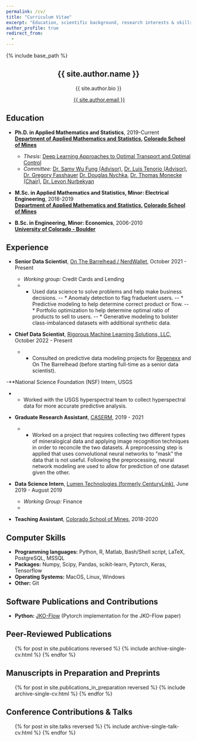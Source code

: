 ```yaml
---
permalink: /cv/
title: "Curriculum Vitae"
excerpt: "Education, scientific background, research interests & skills, and more."
author_profile: true
redirect_from:
  -
---
```


{% include base_path %}

<!-- Click [here](/cv-print/) for a printable version or [download a PDF](/files/cv-print.pdf).<br /><br /><br /> -->

<h2 align="center">{{ site.author.name }}</h2>
<!-- <h3 align="center" style="margin: 0px auto 20px;">M.Sc.</h3> -->
<p align="center" style="margin: auto; width: 80%">{{ site.author.bio }}</p>
<!-- &#124; This symbol is a vertical bar-->

<p align="center"><i class="fas fa-envelope" aria-hidden="true"></i>&nbsp;<a href="mailto:{{ site.author.email }}">{{ site.author.email }}</a> </p>

## Education
- **Ph.D. in Applied Mathematics and Statistics**, 2019-Current<br>
**[Department of Applied Mathematics and Statistics](https://ams.mines.edu/ "https://ams.mines.edu/"), [Colorado School of Mines](https://www.mines.edu/ "https://www.mines.edu/")**
  - *Thesis:* [Deep Learning Approaches to Optimal Transport and Optimal Control]()
  - *Committee:* [Dr. Samy Wu Fung (Advisor)](https://ams.mines.edu/project/wu-fung-samy/), [Dr. Luis Tenorio (Advisor)](https://ams.mines.edu/project/tenorio-luis/), [Dr. Gregory Fasshauer](https://ams.mines.edu/project/fasshauer-greg/) [Dr. Douglas Nychka](https://ams.mines.edu/project/nychka-doug/), [Dr. Thomas Monecke (Chair)](https://geology.mines.edu/project/monecke-thomas/), [Dr. Levon Nurbekyan](https://sites.google.com/view/lnurbek/home)

- **M.Sc. in Applied Mathematics and Statistics, Minor: Electrical Engineering**, 2018-2019<br>
**[Department of Applied Mathematics and Statistics](https://ams.mines.edu/ "https://ams.mines.edu/"), [Colorado School of Mines](https://www.mines.edu/ "https://www.mines.edu/")**

- **B.Sc. in Engineering, Minor: Economics**, 2006-2010<br>
**[University of Colorado - Boulder](https://www.colorado.edu/ "https://www.colorado.edu/")**

## Experience
- **Senior Data Scientist**, [On The Barrelhead / NerdWallet](www.nerdwallet.com), October 2021 - Present
  - *Working group:* Credit Cards and Lending
  - * Used data science to solve problems and help make business decisions.
  -- * Anomaly detection to flag fraduelent users.
  -- * Predictive modeling to help determine correct product or flow.
  -- * Portfolio optimization to help determine optimal ratio of products to sell to users.
  -- * Generative modeling to bolster class-imbalanced datasets with additional synthetic data.
 
- **Chief Data Scientist**, [Rigorous Machine Learning Solutions, LLC](), October 2022 - Present
  - * Consulted on predictive data modeling projects for [Regenexx](https://www.regenexx.com/) and On The Barrelhead (before starting full-time as a senior data scientist).

-**National Science Foundation (NSF) Intern, USGS
  - * Worked with the USGS hyperspectral team to collect hyperspectral data for more accurate predictive analysis.

- **Graduate Research Assistant**, [CASERM](https://caserm.mines.edu/), 2019 - 2021
  - * Worked on a project that requires collecting two different types of mineralogical data and applying image recognition techniques in order to
reconcile the two datasets. A preprocessing step is applied that uses convolutional neural networks to "mask” the data that is not useful. Following the preprocessing, neural network modeling are used to allow for prediction of one dataset given the other.

- **Data Science Intern**, [Lumen Technologies (formerly CenturyLink)](https://www.lumen.com/), June 2019 - August 2019
  - *Working Group:* Finance
  - 

- **Teaching Assistant**, [Colorado School of Mines](https://www.mines.edu/), 2018-2020

## Computer Skills
- **Programming languages:** Python, R, Matlab, Bash/Shell script, LaTeX, PostgreSQL, MSSQL
- **Packages:** Numpy, Scipy, Pandas, scikit-learn, Pytorch, Keras, Tensorflow
- **Operating Systems:** MacOS, Linux, Windows
- **Other:** Git

## Software Publications and Contributions

- **Python:** [JKO-Flow](https://github.com/mines-opt-ml/JKO_Flow) (Pytorch implementation for the JKO-Flow paper)

## Peer-Reviewed Publications
<ul>{% for post in site.publications reversed %}
    {% include archive-single-cv.html %}
{% endfor %}</ul>

## Manuscripts in Preparation and Preprints
<ul>{% for post in site.publications_in_preparation reversed %}
    {% include archive-single-cv.html %}
{% endfor %}</ul>

## Conference Contributions & Talks
<ul>{% for post in site.talks reversed %}
    {% include archive-single-talk-cv.html %}
{% endfor %}</ul>

